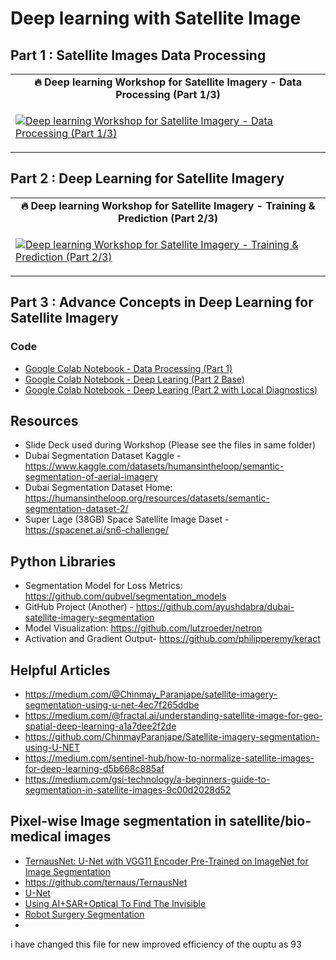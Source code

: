 # Deep learning with Satellite Image #

## Part 1 : Satellite Images Data Processing ##  
 <table class="table table-striped table-bordered table-vcenter">
    <tr>
        <td align="center"><b>🔥&nbsp;Deep learning Workshop for Satellite Imagery - Data Processing (Part 1/3)</b></td>
    </tr>
    <tr>
        <td>
            <div>
                
[![Deep learning Workshop for Satellite Imagery - Data Processing (Part 1/3)](https://img.youtube.com/vi/3Xn21RT-y7Y/0.jpg)](https://www.youtube.com/watch?v=3Xn21RT-y7Y)

  </tr>
</table>

## Part 2 : Deep Learning for Satellite Imagery ##  

<table class="table table-striped table-bordered table-vcenter">
    <tr>
        <td align="center"><b>🔥&nbsp;Deep learning Workshop for Satellite Imagery - Training & Prediction (Part 2/3)</b></td>
    </tr>
    <tr>
        <td>
            <div>
                
[![Deep learning Workshop for Satellite Imagery - Training & Prediction (Part 2/3)](https://img.youtube.com/vi/UBzMgr6yfpw/0.jpg)](https://www.youtube.com/watch?v=UBzMgr6yfpw)

  </tr>
</table>

## Part 3 : Advance Concepts in Deep Learning for Satellite Imagery ##  

 
### Code ###
- [Google Colab Notebook - Data Processing (Part 1)](https://github.com/prodramp/DeepWorks/blob/main/DL-SatelliteImagery/Satellite_Imagery_Segmentation.ipynb)
- [Google Colab Notebook - Deep Learing (Part 2 Base)](https://github.com/prodramp/DeepWorks/blob/main/DL-SatelliteImagery/Satellite_Imagery_DeepLearning-Base.ipynb)
- [Google Colab Notebook - Deep Learing (Part 2 with Local Diagnostics)](https://github.com/prodramp/DeepWorks/blob/main/DL-SatelliteImagery/Satellite_Imagery_DeepLearning-LocalDiag.ipynb)


## Resources ## 
- Slide Deck used during Workshop (Please see the files in same folder)
- Dubai Segmentation Dataset Kaggle - https://www.kaggle.com/datasets/humansintheloop/semantic-segmentation-of-aerial-imagery
- Dubai Segmentation Dataset Home: https://humansintheloop.org/resources/datasets/semantic-segmentation-dataset-2/
- Super Lage (38GB) Space Satellite Image Daset - https://spacenet.ai/sn6-challenge/


## Python Libraries ##
- Segmentation Model for Loss Metrics: https://github.com/qubvel/segmentation_models
- GitHub Project (Another) - https://github.com/ayushdabra/dubai-satellite-imagery-segmentation
- Model Visualization: https://github.com/lutzroeder/netron
- Activation and Gradient Output- https://github.com/philipperemy/keract

## Helpful Articles ##
- https://medium.com/@Chinmay_Paranjape/satellite-imagery-segmentation-using-u-net-4ec7f265ddbe
- https://medium.com/@fractal.ai/understanding-satellite-image-for-geo-spatial-deep-learning-a1a7dee2f2de
- https://github.com/ChinmayParanjape/Satellite-imagery-segmentation-using-U-NET
- https://medium.com/sentinel-hub/how-to-normalize-satellite-images-for-deep-learning-d5b668c885af
- https://medium.com/gsi-technology/a-beginners-guide-to-segmentation-in-satellite-images-9c00d2028d52

## Pixel-wise Image segmentation in satellite/bio-medical images ##
- [TernausNet: U-Net with VGG11 Encoder Pre-Trained on ImageNet for Image Segmentation](https://arxiv.org/abs/1801.05746)
- https://github.com/ternaus/TernausNet
- [U-Net](https://lmb.informatik.uni-freiburg.de/people/ronneber/u-net/)
- [Using AI+SAR+Optical To Find The Invisible](https://simularity.com/using-aisaroptical-to-find-the-invisible/)
- [Robot Surgery Segmentation](https://github.com/ternaus/robot-surgery-segmentation)
- 


i have changed this file for new improved efficiency of the ouptu as 93
